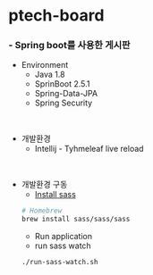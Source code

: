 # ptech-board
### - Spring boot를 사용한 게시판


* Environment
    * Java 1.8
    * SprinBoot 2.5.1
    * Spring-Data-JPA
    * Spring Security
  
<br>

* 개발환경
    * Intellij - Tyhmeleaf live reload

<br>

* 개발환경 구동
    * [Install sass](https://sass-lang.com/install)
    ```sh
    # Homebrew
    brew install sass/sass/sass
    ```
    * Run application
    * run sass watch
    ```sh
    ./run-sass-watch.sh
    ```
